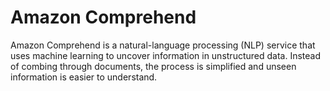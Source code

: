 # Amazon Comprehend

Amazon Comprehend is a natural-language processing (NLP) service that uses machine learning to uncover information in unstructured data. Instead of combing through documents, the process is simplified and unseen information is easier to understand.
